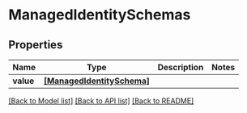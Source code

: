 # ManagedIdentitySchemas


## Properties
Name | Type | Description | Notes
------------ | ------------- | ------------- | -------------
**value** | [**[ManagedIdentitySchema]**](ManagedIdentitySchema.md) |  | 

[[Back to Model list]](../README.md#documentation-for-models) [[Back to API list]](../README.md#documentation-for-api-endpoints) [[Back to README]](../README.md)


